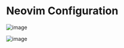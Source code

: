 # Neovim Configuration

![image](https://user-images.githubusercontent.com/65955464/127491614-eb247e32-078f-4052-8599-44eed97ceab1.png)

![image](https://user-images.githubusercontent.com/65955464/127764606-82bffdcf-db17-440f-beed-14d0974c2e3a.png)
